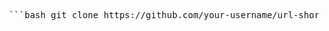 <pre> ```bash git clone https://github.com/your-username/url-shortener.git cd url-shortener docker-compose up -d --build ``` </pre>
